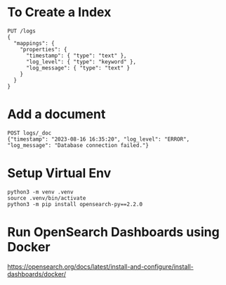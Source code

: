 # To Create a Index

```
PUT /logs
{
  "mappings": {
    "properties": {
      "timestamp": { "type": "text" },
      "log_level": { "type": "keyword" },
      "log_message": { "type": "text" }
    }
  }
}
```

# Add a document

```
POST logs/_doc
{"timestamp": "2023-08-16 16:35:20", "log_level": "ERROR", "log_message": "Database connection failed."}
```

# Setup Virtual Env

```
python3 -m venv .venv
source .venv/bin/activate
python3 -m pip install opensearch-py==2.2.0
```

# Run OpenSearch Dashboards using Docker

https://opensearch.org/docs/latest/install-and-configure/install-dashboards/docker/

